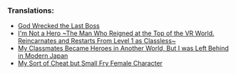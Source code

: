 ### Translations:

- [God Wrecked the Last Boss](translations/n0088hz)
- [I'm Not a Hero ~The Man Who Reigned at the Top of the VR World. Reincarnates and Restarts From Level 1 as Classless~](translations/n7230gm)
- [My Classmates Became Heroes in Another World, But I was Left Behind in Modern Japan](translations/n4886hw)
- [My Sort of Cheat but Small Fry Female Character](translations/N5334EV)